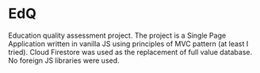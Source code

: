 # EdQ
 Education quality assessment project. 
 The project is a Single Page Application written in vanilla JS using principles of MVC pattern (at least I tried). 
 Cloud Firestore was used as the replacement of full value database. No foreign JS libraries were used. 
 
